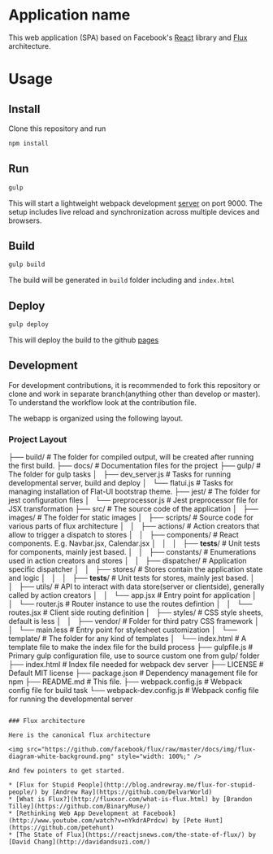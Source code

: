 # Application name

This web application (SPA) based on Facebook's [React](https://facebook.github.io/react/)
library and [Flux](http://facebook.github.io/flux/) architecture. 

# Usage
## Install
Clone this repository and run

```js
npm install
```

## Run

```js
gulp
```

This will start a lightweight webpack development
[server](http://webpack.github.io/docs/webpack-dev-server.html) on port 9000.
The setup includes live reload and synchronization across multiple devices and
browsers.

## Build

```js
gulp build
```

The build will be generated in ```build``` folder including and ```index.html```

## Deploy

```js
gulp deploy
```

This will deploy the build to the github [pages](https://pages.github.com/)

## Development
For development contributions, it is recommended to fork this repository or
clone and work in separate branch(anything other than develop or master). To
understand the workflow look at the contribution file.

The webapp is organized using the following layout.

### Project Layout

├── build/                      # The folder for compiled output, will be created after running the first build.
├── docs/                       # Documentation files for the project
├── gulp/                       # The folder for gulp tasks
│   ├── dev_server.js           # Tasks for running developmental server, build and deploy
│   └── flatui.js               # Tasks for managing installation of Flat-UI bootstrap theme.
├── jest/                       # The folder for jest configuration files
│   └── preprocessor.js         # Jest preprocessor file for JSX transformation
├── src/                        # The source code of the application
│   ├── images/                 # The folder for static images
│   ├── scripts/                # Source code for various parts of flux architecture
│   │   ├── actions/            # Action creators that allow to trigger a dispatch to stores
│   │   ├── components/         # React components. E.g. Navbar.jsx, Calendar.jsx
│   │   │   ├── __tests__/      # Unit tests for components, mainly jest based.
│   │   ├── constants/          # Enumerations used in action creators and stores
│   │   ├── dispatcher/         # Application specific dispatcher
│   │   ├── stores/             # Stores contain the application state and logic
│   │   │   ├── __tests__/      # Unit tests for stores, mainly jest based.
│   │   ├── utils/              # API to interact with data store(server or clientside), generally called by action creators
│   │   └── app.jsx             # Entry point for application
│   │   └── router.js           # Router instance to use the routes defintion
│   │   └── routes.jsx          # Client side routing definition
│   ├── styles/                 # CSS style sheets, default is less
│   │   ├── vendor/             # Folder for third patry CSS framework
│   │   └── main.less           # Entry point for stylesheet customization
│   └── template/               # The folder for any kind of templates
│       └── index.html          # A template file to make the index file for the build process
├── gulpfile.js                 # Primary gulp configuration file, use to source custom one from gulp/ folder
├── index.html                  # Index file needed for webpack dev server
├── LICENSE                     # Default MIT license 
├── package.json                # Dependency management file for npm
├── README.md                   # This file.
├── webpack.config.js           # Webpack config file for build task
└── webpack-dev.config.js       # Webpack config file for running the developmental server

```

### Flux architecture

Here is the canonical flux architecture

<img src="https://github.com/facebook/flux/raw/master/docs/img/flux-diagram-white-background.png" style="width: 100%;" />

And few pointers to get started.

* [Flux for Stupid People](http://blog.andrewray.me/flux-for-stupid-people/) by [Andrew Ray](https://github.com/DelvarWorld)
* [What is Flux?](http://fluxxor.com/what-is-flux.html) by [Brandon Tilley](https://github.com/BinaryMuse/)
* [Rethinking Web App Development at Facebook](http://www.youtube.com/watch?v=nYkdrAPrdcw) by [Pete Hunt](https://github.com/petehunt)
* [The State of Flux](https://reactjsnews.com/the-state-of-flux/) by [David Chang](http://davidandsuzi.com/)

